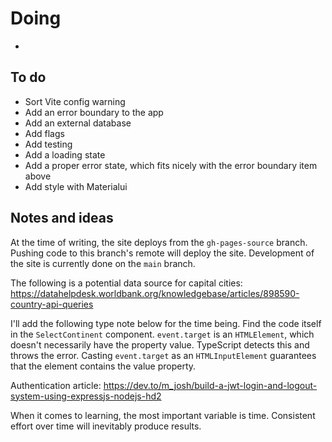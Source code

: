 # Doing

-      

## To do

-   Sort Vite config warning
-   Add an error boundary to the app
-   Add an external database
-   Add flags
-   Add testing
-   Add a loading state
-   Add a proper error state, which fits nicely with the error boundary item above
-   Add style with Materialui

## Notes and ideas

At the time of writing, the site deploys from the `gh-pages-source` branch. Pushing code to this branch's remote will deploy the site. Development of the site is currently done on the `main` branch.

The following is a potential data source for capital cities: https://datahelpdesk.worldbank.org/knowledgebase/articles/898590-country-api-queries

I'll add the following type note below for the time being. Find the code itself in the `SelectContinent` component. `event.target` is an `HTMLElement`, which doesn't necessarily have the property value. TypeScript detects this and throws the error. Casting `event.target` as an `HTMLInputElement` guarantees that the element contains the value property.

Authentication article: https://dev.to/m_josh/build-a-jwt-login-and-logout-system-using-expressjs-nodejs-hd2

When it comes to learning, the most important variable is time. Consistent effort over time will inevitably produce results.
